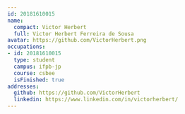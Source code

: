 ```yaml
---
id: 20181610015
name:
  compact: Victor Herbert
  full: Victor Herbert Ferreira de Sousa
avatar: https://github.com/VictorHerbert.png
occupations:
- id: 20181610015
  type: student
  campus: ifpb-jp
  course: csbee
  isFinished: true
addresses:
  github: https://github.com/VictorHerbert
  linkedin: https://www.linkedin.com/in/victorherbert/
---
```

